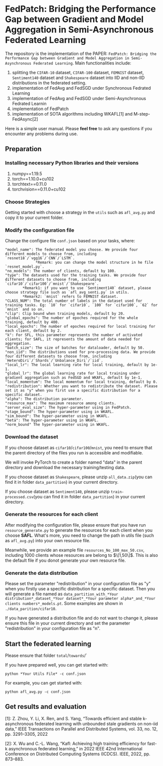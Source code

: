 # FedPatch: Bridging the Performance Gap between Gradient and Model Aggregation in Semi-Asynchronous Federated Learning

The repository is the implementation of the PAPER: `FedPatch: Bridging the Performance Gap between Gradient and Model Aggregation in Semi-Asynchronous Federated Learning`. 
Main functionalities include: 
1. splitting the `CIFAR-10` dataset, `CIFAR-100` dataset, `FEMNIST` dataset, `Sentiment140` dataset and `Shakespeare` dataset into IID and non-IID distributions in the federated setting.
2. implementation of FedAvg and FedSGD under Synchronous Fedrated Learning
3. implementation of FedAvg and FedSGD under Semi-Asynchronous Fedrated Learnin
4. implementation of FedPatch
5. implementation of SOTA algorithms including WKAFL[1] and M-step-FedAsync[2]

Here is a simple user manual. Please **feel free** to ask any questions if you encounter any problems during use.

## Preparation
### Installing necessary Python libraries and their versions
1. numpy==1.19.5
2. torch==1.10.0+cu102
3. torchtext==0.11.0
4. torchvision==0.11.0+cu102

### Choose Strategies
Getting started with choose a strategy in the `utils` such as `afl_avg.py` and copy it to your current folder.

### Modify the configuration file
Change the configure file `conf.json` based on your tasks, where:
```
"model_name": The federated model you choose. We provide four different models to choose from, including `resnet18`/`vgg16`/`CNN`/`LSTM`.
              *Remark: you can change the model structure in he file `resnet_model.py`.
"no_models": The number of clients, default by 100.
"type": The datasets used for the training tasks. We provide four different datasets to choose from, including `cifar10`/`cifar100`/`mnist`/`Shakespeare`.
        *Remark1: if you want to use `Sentiment140` dataset, please choose strategy file such as `afl_avg_senti.py` in utils.
        *Remark2: `mnist` refers to FEMNIST dataset.
"CLASS_NUM": The total number of labels in the dataset used for training tasks. Eg: `10` for `cifar10`, `100` for `cifar100`, `62` for `mnist` and so on.
"clip": Clip bound when training models, default by 20.
"global_epochs": The number of epoches required for the whole training, default by 400.
"local_epochs": The number of epoches required for local training for each client, default by 2.
"k": For SFL, this parameter represents the number of activated clients; for SAFL, it represents the amount of data needed for aggregation.
"batch_size": The size of batches for dataloader, default by 50.
"non_iid": The distributions used for pre-processing data. We provide four different datasets to choose from, including `HeteroDiri`/`Shards`/`Unbalance_Diri`/`iid`.
"local_lr": The local learning rate for local training, default by 1e-1.
"global_lr": The global learning rate for local training under gradient aggregation such as FedSGD and WKAFL, default by 1e-1.
"local_momentum": The local momentum for local training, default by 0.
"redistribution": Whether you want to redistribute the dataset. Please set it as "y" when you first use a specific distribution for a specific dataset.
"alpha": The distribution parameter.
"resource_max": The maximum resource among clients.
"server_eval_size": The hyper-parameter using in FedPatch.
"stage_bound": The hyper-parameter using in WKAFL.
"sim_bound": The hyper-parameter using in WKAFL.
"beta": The hyper-parameter using in WKAFL.
"norm_bound" The hyper-parameter using in WKAFL.
```

### Download the dataset
If you choose dataset as `cifar10`/`cifar100`/`mnist`, you need to ensure that the parent directory of the files you run is accessible and modifiable. 

We will invoke PyTorch to create a folder named "data" in the parent directory and download the necessary training/testing data.

If you choose dataset as `Shakespeare`, please unzip `all_data.zip`(you can find it in folder `data_partition`) in your current directory.

If you choose dataset as `Sentiment140`, please unzip `train-processed.csv`(you can find it in folder `data_partition`) in your current directory.

### Generate the resources for each client
After modifying the configuration file, please ensure that you have run `resource_generate.py` to generate the resources for each client when you choose **SAFL**.
What's more, you need to change the path in utils file (such as `afl_avg.py`) into your own resource file.

Meanwhile, we provide an example file `resources_No_100_max_50.csv`, including 1000 clients whose resources are belong to $\[1,50\]$. 
This is also the default file if you donot generate your own resource file.

### Generate the data distribution
Please set the parameter "redistribution" in your configuration file as "y" when you firstly use a specific distribution for a specific dataset. Then you will generate a 
file named as `data_partition_with_*Your distribution*_dataset_*Your dataset*_*Your parameter alpha*_and_*Your clients numbers*_models.pt`. Some examples are shown in `./data_parition/cifar10`.

If you have generated a distribution file and do not want to change it, please ensure this file in your current directory and set the parameter "redistribution" in your configuration file as "n".
## Start the federated learning
Please ensure that folder `total`/`towards`/`

If you have prepared well, you can get started with:
```
python *Your Utils File* -c conf.json
```

For example, you can get started with:
```
python afl_avg.py -c conf.json
```
## Get results and evaluation


[1]: Z. Zhou, Y. Li, X. Ren, and S. Yang, “Towards efficient and stable k-asynchronous federated learning with unbounded stale gradients on non-iid data,” IEEE Transactions on Parallel and Distributed Systems, vol. 33, no. 12, pp. 3291–3305, 2022

[2]: X. Wu and C.-L. Wang, “Kafl: Achieving high training efficiency for fast-k asynchronous federated learning,” in 2022 IEEE 42nd International Conference on Distributed Computing Systems (ICDCS). IEEE, 2022, pp. 873–883.
